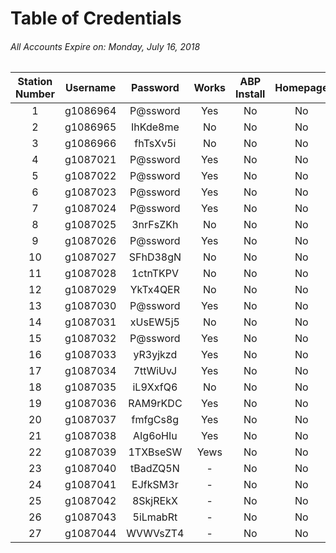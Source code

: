 # Table of Credentials
###### _All Accounts Expire on: Monday, July 16, 2018_
Station Number|Username|Password|Works|ABP Install|Homepage
:-:|:-:|:-:|:-:|:-:|:-:
1|g1086964|P@ssword|Yes|No|No
2|g1086965|IhKde8me|No|No|No
3|g1086966|fhTsXv5i|No|No|No
4|g1087021|P@ssword|Yes|No|No
5|g1087022|P@ssword|Yes|No|No
6|g1087023|P@ssword|Yes|No|No
7|g1087024|P@ssword|Yes|No|No
8|g1087025|3nrFsZKh|No|No|No
9|g1087026|P@ssword|Yes|No|No
10|g1087027|SFhD38gN|No|No|No
11|g1087028|1ctnTKPV|No|No|No
12|g1087029|YkTx4QER|No|No|No
13|g1087030|P@ssword|Yes|No|No
14|g1087031|xUsEW5j5|No|No|No
15|g1087032|P@ssword|Yes|No|No
16|g1087033|yR3yjkzd|Yes|No|No
17|g1087034|7ttWiUvJ|Yes|No|No
18|g1087035|iL9XxfQ6|No|No|No
19|g1087036|RAM9rKDC|Yes|No|No
20|g1087037|fmfgCs8g|Yes|No|No
21|g1087038|AIg6oHIu|Yes|No|No
22|g1087039|1TXBseSW|Yews|No|No
23|g1087040|tBadZQ5N|-|No|No
24|g1087041|EJfkSM3r|-|No|No
25|g1087042|8SkjREkX|-|No|No
26|g1087043|5iLmabRt|-|No|No
27|g1087044|WVWVsZT4|-|No|No
